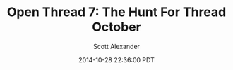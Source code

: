 ---
layout: podcast
title: "Open Thread 7: The Hunt For Thread October"
author: Scott Alexander
description: https://slatestarcodex.com/2014/10/28/open-thread-7-the-hunt-for-thread-october/
date: 2014-10-28 22:36:00 PDT
length: 744894
duration: 186
guid: open-thread-7-the-hunt-for-thread-october
---